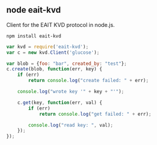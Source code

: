 ## node eait-kvd

Client for the EAIT KVD protocol in node.js.

```shell
npm install eait-kvd
```

```javascript
var kvd = require('eait-kvd');
var c = new kvd.Client('glucose');

var blob = {foo: "bar", created_by: "test"};
c.create(blob, function(err, key) {
    if (err)
        return console.log("create failed: " + err);

    console.log("wrote key '" + key + "'");

    c.get(key, function(err, val) {
        if (err)
            return console.log("get failed: " + err);

        console.log("read key: ", val);
    });
});
```

